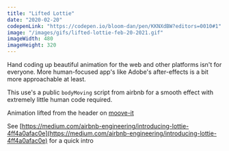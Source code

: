 ```yaml
---
title: "Lifted Lottie"
date: "2020-02-20"
codepenLink: "https://codepen.io/bloom-dan/pen/KKNXdBW?editors=0010#1"
image: "/images/gifs/lifted-lottie-feb-20-2021.gif"
imageWidth: 480
imageHeight: 320
---
```


Hand coding up beautiful animation for the web and other platforms isn't for everyone. More human-focused app's like Adobe's after-effects is a bit more approachable at least.

This use's a public `bodyMoving` script from airbnb for a smooth effect with extremely little human code required.

Animation lifted from the header on [moove-it](https://moove-it.com/web-development-apprenticeship)

See [https://medium.com/airbnb-engineering/introducing-lottie-4ff4a0afac0e](https://medium.com/airbnb-engineering/introducing-lottie-4ff4a0afac0e) for a quick intro
